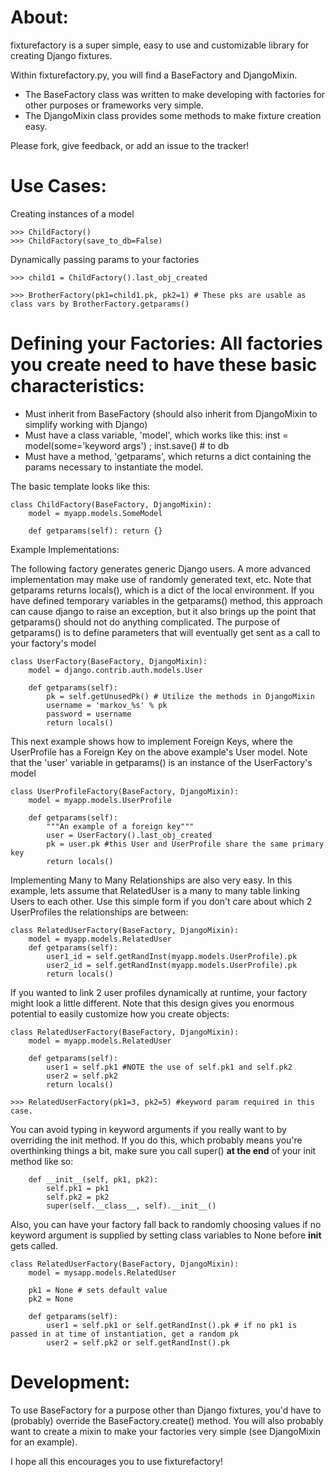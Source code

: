About:
===

fixturefactory is a super simple, easy to use and customizable library for creating Django fixtures.  

Within fixturefactory.py, you will find a BaseFactory and DjangoMixin.
* The BaseFactory class was written to make developing with factories for other purposes or frameworks very simple.
* The DjangoMixin class provides some methods to make fixture creation easy.

Please fork, give feedback, or add an issue to the tracker!

Use Cases:
===

Creating instances of a model

    >>> ChildFactory()
    >>> ChildFactory(save_to_db=False)

Dynamically passing params to your factories

    >>> child1 = ChildFactory().last_obj_created
    
    >>> BrotherFactory(pk1=child1.pk, pk2=1) # These pks are usable as class vars by BrotherFactory.getparams()


Defining your Factories: All factories you create need to have these basic characteristics:
===

* Must inherit from BaseFactory (should also inherit from DjangoMixin to simplify working with Django)
* Must have a class variable, 'model', which works like this: inst = model(some='keyword args') ; inst.save() # to db
* Must have a method, 'getparams', which returns a dict containing the params necessary to instantiate the model.

The basic template looks like this:

    class ChildFactory(BaseFactory, DjangoMixin):
        model = myapp.models.SomeModel

        def getparams(self): return {}


Example Implementations:

The following factory generates generic Django users.  A more advanced implementation may make use of randomly generated text, etc.  Note that getparams returns locals(), which is a dict of the local environment.  If you have defined temporary variables in the getparams() method, this approach can cause django to raise an exception, but it also brings up the point that getparams() should not do anything complicated.  The purpose of getparams() is to define parameters that will eventually get sent as a call to your factory's model

    class UserFactory(BaseFactory, DjangoMixin):
        model = django.contrib.auth.models.User

        def getparams(self):
            pk = self.getUnusedPk() # Utilize the methods in DjangoMixin
            username = 'markov_%s' % pk
            password = username
            return locals()

This next example shows how to implement Foreign Keys, where the UserProfile has a Foreign Key on the above example's User model.  Note that the 'user' variable in getparams() is an instance of the UserFactory's model 

    class UserProfileFactory(BaseFactory, DjangoMixin):
        model = myapp.models.UserProfile

        def getparams(self):
            """An example of a foreign key"""
            user = UserFactory().last_obj_created
            pk = user.pk #this User and UserProfile share the same primary key
            return locals()

Implementing Many to Many Relationships are also very easy. In this example, lets assume that RelatedUser is a many to many table linking Users to each other.  Use this simple form if you don't care about which 2 UserProfiles the relationships are between:

    class RelatedUserFactory(BaseFactory, DjangoMixin):
        model = myapp.models.RelatedUser
        def getparams(self):
            user1_id = self.getRandInst(myapp.models.UserProfile).pk
            user2_id = self.getRandInst(myapp.models.UserProfile).pk
            return locals()

If you wanted to link 2 user profiles dynamically at runtime, your factory might look a little different.  Note that this design gives you enormous potential to easily customize how you create objects:

    class RelatedUserFactory(BaseFactory, DjangoMixin):
        model = myapp.models.RelatedUser

        def getparams(self):
            user1 = self.pk1 #NOTE the use of self.pk1 and self.pk2
            user2 = self.pk2
            return locals()

    >>> RelatedUserFactory(pk1=3, pk2=5) #keyword param required in this case.

You can avoid typing in keyword arguments if you really want to by overriding the init method.  If you do this, which probably means you're overthinking things a bit, make sure you call super() **at the end** of your init method like so:

        def __init__(self, pk1, pk2):
            self.pk1 = pk1
            self.pk2 = pk2
            super(self.__class__, self).__init__()

Also, you can have your factory fall back to randomly choosing values if no keyword argument is supplied by setting class variables to None before __init__ gets called.

    class RelatedUserFactory(BaseFactory, DjangoMixin):
        model = mysapp.models.RelatedUser

        pk1 = None # sets default value
        pk2 = None

        def getparams(self):
            user1 = self.pk1 or self.getRandInst().pk # if no pk1 is passed in at time of instantiation, get a random pk
            user2 = self.pk2 or self.getRandInst().pk

Development:
===

To use BaseFactory for a purpose other than Django fixtures, you'd have to (probably) override the BaseFactory.create() method.  You will also probably want to create a mixin to make your factories very simple (see DjangoMixin for an example).

I hope all this encourages you to use fixturefactory!
